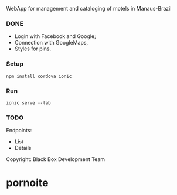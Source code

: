 WebApp for management and cataloging of motels in Manaus-Brazil

### DONE

- Login with Facebook and Google;
- Connection with GoogleMaps,
- Styles for pins.

### Setup

`npm install cordova ionic`

### Run

`ionic serve --lab`

### TODO

Endpoints:
- List
- Details


Copyright: Black Box Development Team
# pornoite
